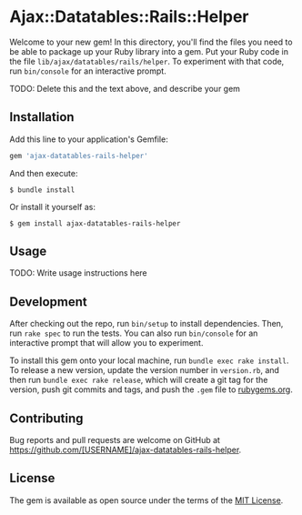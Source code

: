 # Ajax::Datatables::Rails::Helper

Welcome to your new gem! In this directory, you'll find the files you need to be able to package up your Ruby library into a gem. Put your Ruby code in the file `lib/ajax/datatables/rails/helper`. To experiment with that code, run `bin/console` for an interactive prompt.

TODO: Delete this and the text above, and describe your gem

## Installation

Add this line to your application's Gemfile:

```ruby
gem 'ajax-datatables-rails-helper'
```

And then execute:

    $ bundle install

Or install it yourself as:

    $ gem install ajax-datatables-rails-helper

## Usage

TODO: Write usage instructions here

## Development

After checking out the repo, run `bin/setup` to install dependencies. Then, run `rake spec` to run the tests. You can also run `bin/console` for an interactive prompt that will allow you to experiment.

To install this gem onto your local machine, run `bundle exec rake install`. To release a new version, update the version number in `version.rb`, and then run `bundle exec rake release`, which will create a git tag for the version, push git commits and tags, and push the `.gem` file to [rubygems.org](https://rubygems.org).

## Contributing

Bug reports and pull requests are welcome on GitHub at https://github.com/[USERNAME]/ajax-datatables-rails-helper.


## License

The gem is available as open source under the terms of the [MIT License](https://opensource.org/licenses/MIT).
